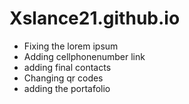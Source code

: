 # Xslance21.github.io

- Fixing the lorem ipsum
- Adding cellphonenumber link
- adding final contacts 
- Changing qr codes
- adding the portafolio